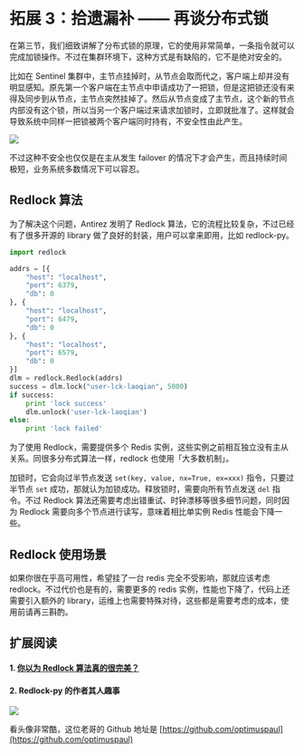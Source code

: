 # 拓展 3：拾遗漏补 —— 再谈分布式锁

在第三节，我们细致讲解了分布式锁的原理，它的使用非常简单，一条指令就可以完成加锁操作。不过在集群环境下，这种方式是有缺陷的，它不是绝对安全的。

比如在 Sentinel 集群中，主节点挂掉时，从节点会取而代之，客户端上却并没有明显感知。原先第一个客户端在主节点中申请成功了一把锁，但是这把锁还没有来得及同步到从节点，主节点突然挂掉了。然后从节点变成了主节点，这个新的节点内部没有这个锁，所以当另一个客户端过来请求加锁时，立即就批准了。这样就会导致系统中同样一把锁被两个客户端同时持有，不安全性由此产生。

![](https://user-gold-cdn.xitu.io/2018/7/16/164a15b65d4cd15a?w=738&h=313&f=png&s=29799)

不过这种不安全也仅仅是在主从发生 failover 的情况下才会产生，而且持续时间极短，业务系统多数情况下可以容忍。

## Redlock 算法

为了解决这个问题，Antirez 发明了 Redlock 算法，它的流程比较复杂，不过已经有了很多开源的 library 做了良好的封装，用户可以拿来即用，比如 redlock-py。

```py
import redlock

addrs = [{
    "host": "localhost",
    "port": 6379,
    "db": 0
}, {
    "host": "localhost",
    "port": 6479,
    "db": 0
}, {
    "host": "localhost",
    "port": 6579,
    "db": 0
}]
dlm = redlock.Redlock(addrs)
success = dlm.lock("user-lck-laoqian", 5000)
if success:
    print 'lock success'
    dlm.unlock('user-lck-laoqian')
else:
    print 'lock failed'
```
为了使用 Redlock，需要提供多个 Redis 实例，这些实例之前相互独立没有主从关系。同很多分布式算法一样，redlock 也使用「大多数机制」。

加锁时，它会向过半节点发送 `set(key, value, nx=True, ex=xxx)` 指令，只要过半节点 `set` 成功，那就认为加锁成功。释放锁时，需要向所有节点发送 `del` 指令。不过 Redlock 算法还需要考虑出错重试、时钟漂移等很多细节问题，同时因为 Redlock 需要向多个节点进行读写，意味着相比单实例 Redis 性能会下降一些。

## Redlock 使用场景

如果你很在乎高可用性，希望挂了一台 redis 完全不受影响，那就应该考虑 redlock。不过代价也是有的，需要更多的 redis 实例，性能也下降了，代码上还需要引入额外的 library，运维上也需要特殊对待，这些都是需要考虑的成本，使用前请再三斟酌。

## 扩展阅读

#### 1. [你以为 Redlock 算法真的很完美？](http://martin.kleppmann.com/2016/02/08/how-to-do-distributed-locking.html)
#### 2. Redlock-py 的作者其人趣事

![](https://user-gold-cdn.xitu.io/2018/7/16/164a1a0f66dcffb2?w=211&h=211&f=jpeg&s=8166)

看头像非常酷，这位老哥的 Github 地址是 [https://github.com/optimuspaul](https://github.com/optimuspaul)